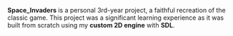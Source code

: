 **Space_Invaders** is a personal 3rd-year project, a faithful recreation of the classic game. 
This project was a significant learning experience as it was built from scratch using my **custom 2D engine** with **SDL**.

